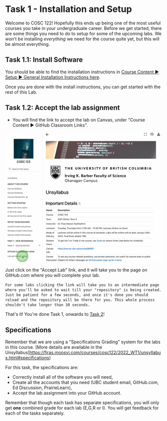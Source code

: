 # Task 1 - Installation and Setup

Welcome to COSC 122!
Hopefully this ends up being one of the most useful courses you take in your undergraduate career.
Before we get started, there are some things you need to do to setup for some of the upcoming labs.
We won't be installing *everything* we need for the course quite yet, but this will be almost everything.

## Task 1.1: Install Software

You should be able to find the installation instructions in [Course Content ▶ Setup ▶ General Installation Instructions here](https://firas.moosvi.com/courses/cosc122/2022_WT1/class/setup/general_install.html).

Once you are done with the install instructions, you can get started with the rest of this Lab.

## Task 1.2: Accept the lab assignment

- You will find the link to accept the lab on Canvas, under "Course Content ▶ GitHub Classroom Links".

![Animated gif showing you where to find your lab links on Canvas, "Course Content ▶ GitHub Classroom Links"](images/accept_activities.gif)

Just click on the "Accept Lab" link, and it will take you to the page on GitHub.com where you will complete your lab.

```{important}
For some labs clicking the link will take you to an intermediate page where you'll be asked to wait till your "repository" is being created. Just be patient for a few seconds, and once it's done you should reload and the repository will be there for you. This whole process shouldn't take longer than 30 seconds.
```

That's it!
You're done Task 1, onwards to [Task 2](./Task2.md)!

## Specifications

Remember that we are using a "Specifications Grading" system for the labs in this course.
[More details are available in the Unsyllabus]https://firas.moosvi.com/courses/cosc122/2022_WT1/unsyllabus.html#specifications)

For this task, the specifications are:

- Correctly install all of the software you will need,
- Create all the accounts that you need (UBC student email, GitHub.com, Ed Discussion, PrairieLearn),
- Accept the lab assignment into your GitHub account.

Remember that though each task has separate specifications, you will only get **one** combined grade for each lab (E,G,R or I).
You will get feedback for each of the tasks separately.